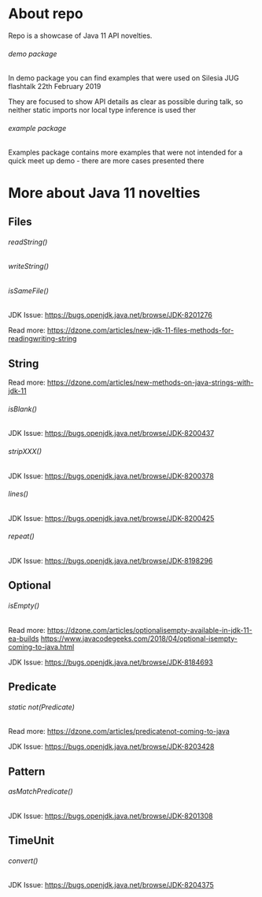 # About repo

Repo is a showcase of Java 11 API novelties.

###### demo package

In demo package you can find examples that were used on Silesia JUG flashtalk 22th February 2019

They are focused to show API details as clear as possible during talk, so neither static imports nor local type inference is used ther

###### example package

Examples package contains more examples that were not intended for a quick meet up demo - there are more cases presented there

# More about Java 11 novelties

## Files

###### readString()
###### writeString()
###### isSameFile()

JDK Issue: https://bugs.openjdk.java.net/browse/JDK-8201276

Read more: https://dzone.com/articles/new-jdk-11-files-methods-for-readingwriting-string


## String

Read more: https://dzone.com/articles/new-methods-on-java-strings-with-jdk-11 

###### isBlank()

JDK Issue: https://bugs.openjdk.java.net/browse/JDK-8200437

###### stripXXX()

JDK Issue: https://bugs.openjdk.java.net/browse/JDK-8200378

###### lines()

JDK Issue: https://bugs.openjdk.java.net/browse/JDK-8200425

###### repeat()

JDK Issue: https://bugs.openjdk.java.net/browse/JDK-8198296

## Optional
###### isEmpty()

Read more: https://dzone.com/articles/optionalisempty-available-in-jdk-11-ea-builds
https://www.javacodegeeks.com/2018/04/optional-isempty-coming-to-java.html

JDK Issue: https://bugs.openjdk.java.net/browse/JDK-8184693


## Predicate
###### static not(Predicate)

Read more: https://dzone.com/articles/predicatenot-coming-to-java

JDK Issue: https://bugs.openjdk.java.net/browse/JDK-8203428

## Pattern

###### asMatchPredicate()

JDK Issue: https://bugs.openjdk.java.net/browse/JDK-8201308

## TimeUnit

###### convert()

JDK Issue: https://bugs.openjdk.java.net/browse/JDK-8204375




